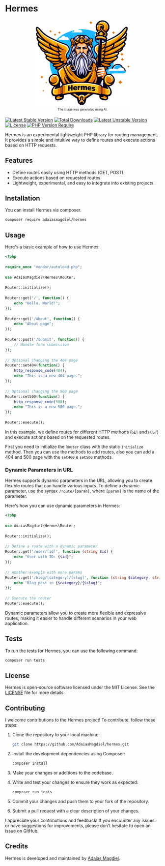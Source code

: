 # Hermes

<p align="center">
  <img src="hermes.png" height="280">
  <br>
  <sub><sup>The image was generated using AI.</sup></sub>
</p>

[![Latest Stable Version](http://poser.pugx.org/adaiasmagdiel/hermes/v)](https://packagist.org/packages/adaiasmagdiel/hermes)
[![Total Downloads](http://poser.pugx.org/adaiasmagdiel/hermes/downloads)](https://packagist.org/packages/adaiasmagdiel/hermes)
[![Latest Unstable Version](http://poser.pugx.org/adaiasmagdiel/hermes/v/unstable)](https://packagist.org/packages/adaiasmagdiel/hermes)
[![License](http://poser.pugx.org/adaiasmagdiel/hermes/license)](https://packagist.org/packages/adaiasmagdiel/hermes)
[![PHP Version Require](http://poser.pugx.org/adaiasmagdiel/hermes/require/php)](https://packagist.org/packages/adaiasmagdiel/hermes)


Hermes is an experimental lightweight PHP library for routing management. It provides a simple and intuitive way to define routes and execute actions based on HTTP requests.

## Features

- Define routes easily using HTTP methods (GET, POST).
- Execute actions based on requested routes.
- Lightweight, experimental, and easy to integrate into existing projects.

## Installation

You can install Hermes via composer.

```bash
composer require adaiasmagdiel/hermes
```

## Usage

Here's a basic example of how to use Hermes:

```php
<?php

require_once "vendor/autoload.php";

use AdaiasMagdiel\Hermes\Router;

Router::initialize();

Router::get('/', function() {
    echo "Hello, World!";
});

Router::get('/about', function() {
    echo "About page";
});

Router::post('/submit', function() {
    // Handle form submission
});

// Optional changing the 404 page
Router::set404(function() {
    http_response_code(404);
    echo "This is a new 404 page.";
});

// Optional changing the 500 page
Router::set500(function() {
    http_response_code(500);
    echo "This is a new 500 page.";
});

Router::execute();
```

In this example, we define routes for different HTTP methods (`GET` and `POST`) and execute actions based on the requested routes.

First you need to initialize the `Router` class with the static `initialize` method. Then you can use the methods to add routes, also you can add a 404 and 500 page with the `set400` e `set500` methods.

### Dynamic Parameters in URL

Hermes supports dynamic parameters in the URL, allowing you to create flexible routes that can handle various inputs. To define a dynamic parameter, use the syntax `/route/[param]`, where `[param]` is the name of the parameter.

Here's how you can use dynamic parameters in Hermes:

```php
<?php

use AdaiasMagdiel\Hermes\Router;

Router::initialize();

// Define a route with a dynamic parameter
Router::get('/user/[id]', function (string $id) {
    echo "User with ID: {$id}";
});

// Another example with more params
Router::get('/blog/[category]/[slug]', function (string $category, string $slug) {
    echo "Blog post in {$category}/{$slug}";
});

// Execute the router
Router::execute();
```

Dynamic parameters allow you to create more flexible and expressive routes, making it easier to handle different scenarios in your web application. 

## Tests

To run the tests for Hermes, you can use the following command:

```bash
composer run tests
```

## License

Hermes is open-source software licensed under the MIT License. See the [LICENSE](LICENSE) file for more details.

## Contributing

I welcome contributions to the Hermes project! To contribute, follow these steps:

1. Clone the repository to your local machine:
   ```bash
   git clone https://github.com/AdaiasMagdiel/hermes.git
   ```

2. Install the development dependencies using Composer:
   ```bash
   composer install
   ```

3. Make your changes or additions to the codebase.

4. Write and test your changes to ensure they work as expected:
   ```bash
   composer run tests
   ```

5. Commit your changes and push them to your fork of the repository.

6. Submit a pull request with a clear description of your changes.

I appreciate your contributions and feedback! If you encounter any issues or have suggestions for improvements, please don't hesitate to open an issue on GitHub.

## Credits

Hermes is developed and maintained by [Adaías Magdiel](https://github.com/AdaiasMagdiel).
